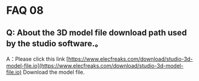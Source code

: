 ﻿# FAQ 08

## Q: About the 3D model file download path used by the studio software.。

A：Please click this link [https://www.elecfreaks.com/download/studio-3d-model-file.io](https://www.elecfreaks.com/download/studio-3d-model-file.io) Download the model file.
